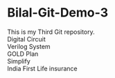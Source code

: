 # Bilal-Git-Demo-3
This is my Third Git repository.
<br>
Digital Circuit
<br>
Verilog System
<br>
GOLD Plan
<br>
Simplify
<br>
India First Life insurance
